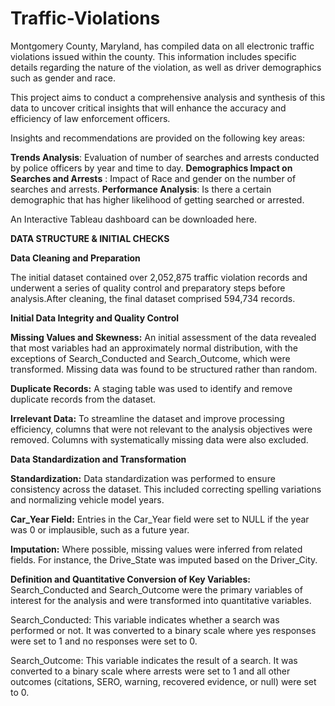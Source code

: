 # Traffic-Violations

Montgomery County, Maryland, has compiled data on all electronic traffic violations issued within the county. This information includes specific details regarding the nature of the violation, as well as driver demographics such as gender and race.

This project aims to conduct a comprehensive analysis and synthesis of this data to uncover critical insights that will enhance the accuracy and efficiency of law enforcement officers.

Insights and recommendations are provided on the following key areas:

**Trends Analysis**: Evaluation of number of searches and arrests conducted by police officers by year and time to day.
**Demographics Impact on Searches and Arrests** : Impact of Race and gender on the number of searches and arrests.
**Performance Analysis**: Is there a certain demographic that has higher likelihood of getting searched or arrested.

An Interactive Tableau dashboard can be downloaded here.

**DATA STRUCTURE & INITIAL CHECKS**

**Data Cleaning and Preparation**

The initial dataset contained over 2,052,875 traffic violation records and underwent a series of quality control and preparatory steps before analysis.After cleaning, the final dataset comprised 594,734 records.

**Initial Data Integrity and Quality Control**

**Missing Values and Skewness:** An initial assessment of the data revealed that most variables had an approximately normal distribution, with the exceptions of Search_Conducted and Search_Outcome, which were transformed. Missing data was found to be structured rather than random.

**Duplicate Records:** A staging table was used to identify and remove duplicate records from the dataset.

**Irrelevant Data:** To streamline the dataset and improve processing efficiency, columns that were not relevant to the analysis objectives were removed. Columns with systematically missing data were also excluded.

**Data Standardization and Transformation**

**Standardization:** Data standardization was performed to ensure consistency across the dataset. This included correcting spelling variations and normalizing vehicle model years.

**Car_Year Field:** Entries in the Car_Year field were set to NULL if the year was 0 or implausible, such as a future year.

**Imputation:** Where possible, missing values were inferred from related fields. For instance, the Drive_State was imputed based on the Driver_City.

**Definition and Quantitative Conversion of Key Variables:** Search_Conducted and Search_Outcome were the primary variables of interest for the analysis and were transformed into quantitative variables.

Search_Conducted: This variable indicates whether a search was performed or not. It was converted to a binary scale where yes responses were set to 1 and no responses were set to 0.

Search_Outcome: This variable indicates the result of a search. It was converted to a binary scale where arrests were set to 1 and all other outcomes (citations, SERO, warning, recovered evidence, or null) were set to 0.
